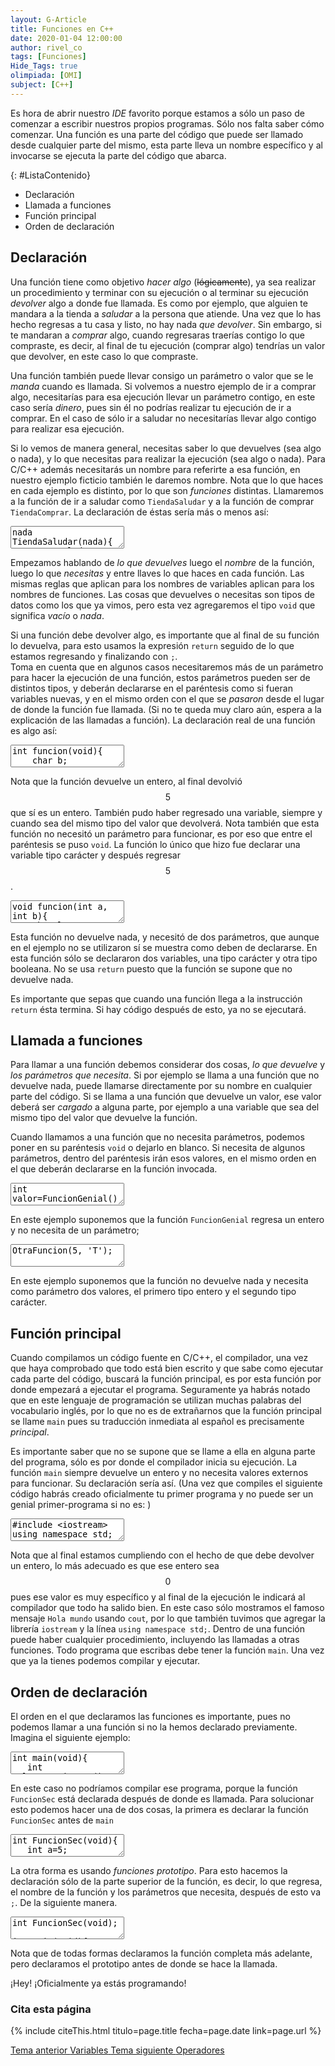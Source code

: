 ```yaml
---
layout: G-Article
title: Funciones en C++
date: 2020-01-04 12:00:00
author: rivel_co
tags: [Funciones]
Hide_Tags: true
olimpiada: [OMI]
subject: [C++]
---
```


Es hora de abrir nuestro *IDE* favorito porque estamos a sólo un paso de comenzar a escribir nuestros propios programas. Sólo nos falta saber cómo comenzar. Una función es una parte del código que puede ser llamado desde cualquier parte del mismo, esta parte lleva un nombre específico y al invocarse se ejecuta la parte del código que abarca.

{: #ListaContenido}
- Declaración
- Llamada a funciones
- Función principal
- Orden de declaración

## Declaración

Una función tiene como objetivo *hacer algo* (<s>lógicamente</s>), ya sea realizar un procedimiento y terminar con su ejecución o al terminar su ejecución *devolver* algo a donde fue llamada. Es como por ejemplo, que alguien te mandara a la tienda a *saludar* a la persona que atiende. Una vez que lo has hecho regresas a tu casa y listo, no hay nada *que devolver*. Sin embargo, si te mandaran a *comprar* algo, cuando regresaras traerías contigo lo que compraste, es decir, al final de tu ejecución (comprar algo) tendrías un valor que devolver, en este caso lo que compraste.

Una función también puede llevar consigo un parámetro o valor que se le *manda* cuando es llamada. Si volvemos a nuestro ejemplo de ir a comprar algo, necesitarías para esa ejecución llevar un parámetro contigo, en este caso sería *dinero*, pues sin él no podrías realizar tu ejecución de ir a comprar. En el caso de sólo ir a saludar no necesitarías llevar algo contigo para realizar esa ejecución.

Si lo vemos de manera general, necesitas saber lo que devuelves (sea algo o nada), y lo que necesitas para realizar la ejecución (sea algo o nada). Para C/C++ además necesitarás un nombre para referirte a esa función, en nuestro ejemplo ficticio también le daremos nombre. Nota que lo que haces en cada ejemplo es distinto, por lo que son *funciones* distintas. Llamaremos a la función de ir a saludar como `TiendaSaludar` y a la función de comprar `TiendaComprar`. La declaración de éstas sería más o menos así:

<textarea class="output">
nada TiendaSaludar(nada){
	Ir-a-saludar;
}
algo TiendaComprar(algo){
	Ir-a-comprar;
}</textarea>

Empezamos hablando de *lo que devuelves* luego el *nombre* de la función, luego lo que *necesitas* y entre llaves lo que haces en cada función. Las mismas reglas que aplican para los nombres de variables aplican para los nombres de funciones. Las cosas que devuelves o necesitas son tipos de datos como los que ya vimos, pero esta vez agregaremos el tipo `void` que significa *vacío* o *nada*.

Si una función debe devolver algo, es importante que al final de su función lo devuelva, para esto usamos la expresión `return` seguido de lo que estamos regresando y finalizando con `;`.
<br>
Toma en cuenta que en algunos casos necesitaremos más de un parámetro para hacer la ejecución de una función, estos parámetros pueden ser de distintos tipos, y deberán declararse en el paréntesis como si fueran variables nuevas, y en el mismo orden con el que se *pasaron* desde el lugar de donde la función fue llamada. (<span>Si no te queda muy claro aún, espera a la explicación de las llamadas a función</span>). La declaración real de una función es algo así:

<textarea class="cpp">
int funcion(void){
	char b;
	return 5;
}</textarea>

Nota que la función devuelve un entero, al final devolvió $$ 5 $$ que sí es un entero. También pudo haber regresado una variable, siempre y cuando sea del mismo tipo del valor que devolverá. Nota también que esta función no necesitó un parámetro para funcionar, es por eso que entre el paréntesis se puso `void`. La función lo único que hizo fue declarar una variable tipo carácter y después regresar $$ 5 $$.

<textarea class="cpp">
void funcion(int a, int b){
	char letra;
	bool otra;
}</textarea>

Esta función no devuelve nada, y necesitó de dos parámetros, que aunque en el ejemplo no se utilizaron sí se muestra como deben de declararse. En esta función sólo se declararon dos variables, una tipo carácter y otra tipo booleana. No se usa `return` puesto que la función se supone que no devuelve nada.

Es importante que sepas que cuando una función llega a la instrucción `return` ésta termina. Si hay código después de esto, ya no se ejecutará.

## Llamada a funciones

Para llamar a una función debemos considerar dos cosas, *lo que devuelve* y *los parámetros que necesita*. Si por ejemplo se llama a una función que no devuelve nada, puede llamarse directamente por su nombre en cualquier parte del código. Si se llama a una función que devuelve un valor, ese valor deberá ser *cargado* a alguna parte, por ejemplo a una variable que sea del mismo tipo del valor que devuelve la función.

Cuando llamamos a una función que no necesita parámetros, podemos poner en su paréntesis `void` o dejarlo en blanco. Si necesita de algunos parámetros, dentro del paréntesis irán esos valores, en el mismo orden en el que deberán declararse en la función invocada.

<textarea class="cpp">
int valor=FuncionGenial();</textarea>

En este ejemplo suponemos que la función `FuncionGenial` regresa un entero y no necesita de un parámetro;

<textarea class="cpp">
OtraFuncion(5, 'T');</textarea>

En este ejemplo suponemos que la función no devuelve nada y necesita como parámetro dos valores, el primero tipo entero y el segundo tipo carácter.

## Función principal

Cuando compilamos un código fuente en C/C++, el compilador, una vez que haya comprobado que todo está bien escrito y que sabe como ejecutar cada parte del código, buscará la función principal, es por esta función por donde empezará a ejecutar el programa. Seguramente ya habrás notado que en este lenguaje de programación se utilizan muchas palabras del vocabulario inglés, por lo que no es de extrañarnos que la función principal se llame `main` pues su traducción inmediata al español es precisamente *principal*.

Es importante saber que no se supone que se llame a ella en alguna parte del programa, sólo es por donde el compilador inicia su ejecución. La función `main` siempre devuelve un entero y no necesita valores externos para funcionar. Su declaración sería así. (<span>Una vez que compiles el siguiente código habrás creado oficialmente tu primer programa y no puede ser un genial primer-programa si no es: </span>)

<textarea class="cpp">
#include &lt;iostream&gt;
using namespace std;

int main(void){
   cout << "Hola mundo";
   return 0;
}</textarea>

Nota que al final estamos cumpliendo con el hecho de que debe devolver un entero, lo más adecuado es que ese entero sea $$ 0 $$ pues ese valor es muy específico y al final de la ejecución le indicará al compilador que todo ha salido bien. En este caso sólo mostramos el famoso mensaje `Hola mundo` usando `cout`, por lo que también tuvimos que agregar la librería `iostream` y la línea `using namespace std;`. Dentro de una función puede haber cualquier procedimiento, incluyendo las llamadas a otras funciones. Todo programa que escribas debe tener la función `main`. Una vez que ya la tienes podemos compilar y ejecutar.

## Orden de declaración

El orden en el que declaramos las funciones es importante, pues no podemos llamar a una función si no la hemos declarado previamente. Imagina el siguiente ejemplo:

<textarea class="cpp">
int main(void){
   int valor=FuncionSec();
   return 0;
}

int FuncionSec(void){
   int a=5;
   return a;
}</textarea>

En este caso no podríamos compilar ese programa, porque la función `FuncionSec` está declarada después de donde es llamada. Para solucionar esto podemos hacer una de dos cosas, la primera es declarar la función `FuncionSec` antes de `main`

<textarea class="cpp">
int FuncionSec(void){
   int a=5;
   return a;
}

int main(void){
   int valor=FuncionSec();
   return 0;
}</textarea>

La otra forma es usando *funciones prototipo*. Para esto hacemos la declaración sólo de la parte superior de la función, es decir, lo que regresa, el nombre de la función y los parámetros que necesita, después de esto va `;`. De la siguiente manera.

<textarea class="cpp">
int FuncionSec(void);

int main(void){
   int valor=FuncionSec();
   return 0;
}

int FuncionSec(void){
   int a=5;
   return a;
}</textarea>

Nota que de todas formas declaramos la función completa más adelante, pero declaramos el prototipo antes de donde se hace la llamada.

<span>¡Hey! ¡Oficialmente ya estás programando!</span>

### Cita esta página

{% include citeThis.html titulo=page.title fecha=page.date link=page.url %}

<div class="Nav">
    <a id="navLeft" href="{{ site.baseurl }}/C++/Introduccion/Variables/" title="Variables &vert; #iP Code">
        Tema anterior
        <span>Variables</span>
    </a>
    <a id="navRight" href="{{ site.baseurl }}/C++/Introduccion/Operadores/" title="Operadores &vert; #iP Code">
        Tema siguiente
        <span>Operadores</span>
    </a>
</div>